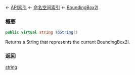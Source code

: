 ← [API索引](Api-Index) ← [命名空间索引](Namespace-Index) ← [BoundingBox2I](VRageMath.BoundingBox2I)

### 概要

```csharp
public virtual string ToString()
```

Returns a String that represents the current BoundingBox2I.

### 返回

[string](https://docs.microsoft.com/en-us/dotnet/api/System.String?view=netframework-4.6)

